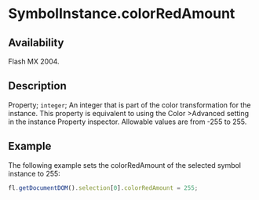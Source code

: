 # SymbolInstance.colorRedAmount

## Availability

Flash MX 2004.

## Description

Property; `integer`; An integer that is part of the color transformation for the instance. This property is equivalent to using the Color >Advanced setting in the instance Property inspector. Allowable values are from -255 to 255.

## Example

The following example sets the colorRedAmount of the selected symbol instance to 255:

```javascript
fl.getDocumentDOM().selection[0].colorRedAmount = 255;
```

